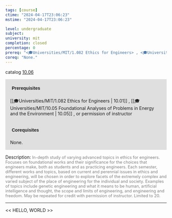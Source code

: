 ```yaml
---
tags: [course]
ctime: "2024-04-17T23:06:23"
mstime: "2024-04-17T23:06:23"

level: undergraduate
subject: 
university: mit
completion: closed
percentage: 0
prereq: "<🎓Universities/MIT/1.082 Ethics for Engineers> , <🎓Universities/MIT/10.05 Foundational Analyses of Problems in Energy and the Environment> , or permission of instructor"
coreq: "None."
---
```


catalog [10.06](http://student.mit.edu/catalog/m10a.html#10.06)

<span style="display: block; padding: 15px; background-color: rgb(100, 100, 100, 0.2);"><font id="m_prereq343_0" style="display: block; font-family: Arial, sans-serif; font-weight: bold; padding: 5px">Prerequisites</font><br><span id="prereq343_0">[[🎓Universities/MIT/1.082 Ethics for Engineers | 10.01]] , [[🎓Universities/MIT/10.05 Foundational Analyses of Problems in Energy and the Environment | 10.05]] , or permission of instructor</span></span>
<span style="display: block; padding: 15px; background-color: rgb(100, 100, 100, 0.2);"><font id="m_coreq343_0" style="display: block; font-family: Arial, sans-serif; font-weight: bold; padding: 5px">Corequisites</font><br><span id="coreq343_0">None.</span></span>

<font style="">Description:</font>
<font style="color: grey; font-size: 0.8rem;">In-depth study of varying advanced topics in ethics for engineers. Focuses on foundational works and their significance for the choices that engineers make, both as students and as practicing engineers. Each semester, different works and topics, based on current and perennial issues in ethics and engineering, will be chosen in order to explore facets of the extremely complex and varied subject of the place of engineering for the individual and society. Examples of topics include genetic engineering and what it means to be human, artificial intelligence and thought, the scope and limits of engineering, and engineering and freedom. May be repeated for credit with permission of instructor. Limited to 20.</font>



---

<< HELLO, WORLD >>
